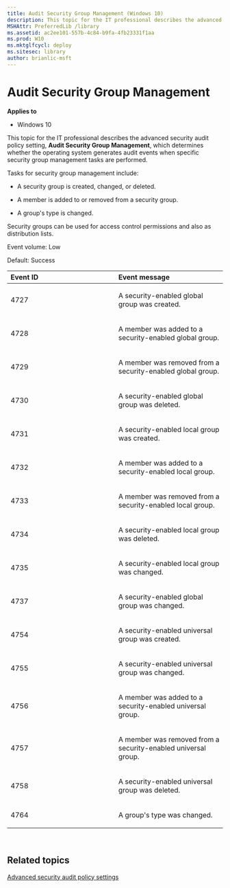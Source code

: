 ```yaml
---
title: Audit Security Group Management (Windows 10)
description: This topic for the IT professional describes the advanced security audit policy setting Audit Security Group Management which determines whether the operating system generates audit events when specific security group management tasks are performed.
MSHAttr: PreferredLib /library
ms.assetid: ac2ee101-557b-4c84-b9fa-4fb23331f1aa
ms.prod: W10
ms.mktglfcycl: deploy
ms.sitesec: library
author: brianlic-msft
---
```


# Audit Security Group Management


**Applies to**

-   Windows 10

This topic for the IT professional describes the advanced security audit policy setting, **Audit Security Group Management**, which determines whether the operating system generates audit events when specific security group management tasks are performed.

Tasks for security group management include:

-   A security group is created, changed, or deleted.

-   A member is added to or removed from a security group.

-   A group's type is changed.

Security groups can be used for access control permissions and also as distribution lists.

Event volume: Low

Default: Success

<table>
<colgroup>
<col width="50%" />
<col width="50%" />
</colgroup>
<thead>
<tr class="header">
<th align="left">Event ID</th>
<th align="left">Event message</th>
</tr>
</thead>
<tbody>
<tr class="odd">
<td align="left"><p>4727</p></td>
<td align="left"><p>A security-enabled global group was created.</p></td>
</tr>
<tr class="even">
<td align="left"><p>4728</p></td>
<td align="left"><p>A member was added to a security-enabled global group.</p></td>
</tr>
<tr class="odd">
<td align="left"><p>4729</p></td>
<td align="left"><p>A member was removed from a security-enabled global group.</p></td>
</tr>
<tr class="even">
<td align="left"><p>4730</p></td>
<td align="left"><p>A security-enabled global group was deleted.</p></td>
</tr>
<tr class="odd">
<td align="left"><p>4731</p></td>
<td align="left"><p>A security-enabled local group was created.</p></td>
</tr>
<tr class="even">
<td align="left"><p>4732</p></td>
<td align="left"><p>A member was added to a security-enabled local group.</p></td>
</tr>
<tr class="odd">
<td align="left"><p>4733</p></td>
<td align="left"><p>A member was removed from a security-enabled local group.</p></td>
</tr>
<tr class="even">
<td align="left"><p>4734</p></td>
<td align="left"><p>A security-enabled local group was deleted.</p></td>
</tr>
<tr class="odd">
<td align="left"><p>4735</p></td>
<td align="left"><p>A security-enabled local group was changed.</p></td>
</tr>
<tr class="even">
<td align="left"><p>4737</p></td>
<td align="left"><p>A security-enabled global group was changed.</p></td>
</tr>
<tr class="odd">
<td align="left"><p>4754</p></td>
<td align="left"><p>A security-enabled universal group was created.</p></td>
</tr>
<tr class="even">
<td align="left"><p>4755</p></td>
<td align="left"><p>A security-enabled universal group was changed.</p></td>
</tr>
<tr class="odd">
<td align="left"><p>4756</p></td>
<td align="left"><p>A member was added to a security-enabled universal group.</p></td>
</tr>
<tr class="even">
<td align="left"><p>4757</p></td>
<td align="left"><p>A member was removed from a security-enabled universal group.</p></td>
</tr>
<tr class="odd">
<td align="left"><p>4758</p></td>
<td align="left"><p>A security-enabled universal group was deleted.</p></td>
</tr>
<tr class="even">
<td align="left"><p>4764</p></td>
<td align="left"><p>A group's type was changed.</p></td>
</tr>
</tbody>
</table>

 

## Related topics


[Advanced security audit policy settings](advanced-security-audit-policy-settings.md)

 

 





